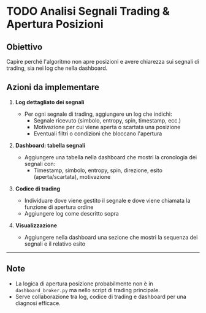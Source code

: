 # TODO Analisi Segnali Trading & Apertura Posizioni

## Obiettivo
Capire perché l'algoritmo non apre posizioni e avere chiarezza sui segnali di trading, sia nei log che nella dashboard.

## Azioni da implementare

1. **Log dettagliato dei segnali**
   - Per ogni segnale di trading, aggiungere un log che indichi:
     - Segnale ricevuto (simbolo, entropy, spin, timestamp, ecc.)
     - Motivazione per cui viene aperta o scartata una posizione
     - Eventuali filtri o condizioni che bloccano l'apertura

2. **Dashboard: tabella segnali**
   - Aggiungere una tabella nella dashboard che mostri la cronologia dei segnali con:
     - Timestamp, simbolo, entropy, spin, direzione, esito (aperta/scartata), motivazione

3. **Codice di trading**
   - Individuare dove viene gestito il segnale e dove viene chiamata la funzione di apertura ordine
   - Aggiungere log come descritto sopra

4. **Visualizzazione**
   - Aggiungere nella dashboard una sezione che mostri la sequenza dei segnali e il relativo esito

---

## Note
- La logica di apertura posizione probabilmente non è in `dashboard_broker.py` ma nello script di trading principale.
- Serve collaborazione tra log, codice di trading e dashboard per una diagnosi efficace.
